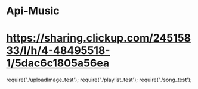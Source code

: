 # Api-Music
# https://sharing.clickup.com/24515833/l/h/4-48495518-1/5dac6c1805a56ea






require('./uploadImage_test');
require('./playlist_test');
require('./song_test');
